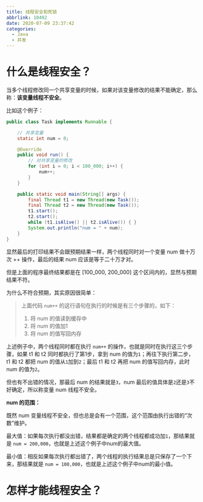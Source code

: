 ```yaml
---
title: 线程安全和死锁
abbrlink: 10492
date: 2020-07-09 23:37:42
categories:
  - Java
  - 并发
---
```


# 什么是线程安全？

当多个线程修改同一个共享变量的时候，如果对该变量修改的结果不能确定，那么称：**该变量线程不安全**。

比如这个例子：

```java
public class Task implements Runnable {

    // 共享变量
    static int num = 0;

    @Override
    public void run() {
        // 对共享变量的修改
        for (int i = 0; i < 100_000; i++) {
            num++;
        }
    }

    public static void main(String[] args) {
        final Thread t1 = new Thread(new Task());
        final Thread t2 = new Thread(new Task());
        t1.start();
        t2.start();
        while (t1.isAlive() || t2.isAlive()) { }
        System.out.println("num = " + num);
    }
}
```

显然最后的打印结果不会跟预期结果一样，两个线程同时对一个变量 num 做十万次 ++ 操作，最后的结果 num 应该是等于二十万才对。

但是上面的程序最终结果都是在 [100_000, 200_000] 这个区间内的，显然与预期结果不符。

为什么不符合预期，其实原因很简单：

> 上面代码 `num++` 的这行语句在执行的时候是有三个步骤的，如下：
> 1. 将 num 的值读到缓存中
> 2. 将 num 的值加1
> 3. 将 num 的值写回内存

上述例子中，两个线程同时都在执行 `num++` 的操作，也就是同时在执行这三个步骤，如果 t1 和 t2 同时都执行了第1步，拿到 num 的值为`1`；再往下执行第二步，t1 和 t2 都把 num 的值从`1`加到`2`；最后 t1 和 t2 再把 num 的值写回内存，此时 num 的值为`2`。

但也有不出错的情况，那最后 num 的结果就是`3`，num 最后的值具体是`2`还是`3`不好确定，所以称变量 num 线程不安全。

**num 的范围：**

既然 num 变量线程不安全，但也总是会有一个范围，这个范围由执行出错的“次数”维护。

最大值：如果每次执行都没出错，结果都是确定的两个线程都成功加`1`，那结果就是 `num = 200,000`，也就是上述这个例子中num的最大值。

最小值：相反如果每次执行都出错了，两个线程的执行结果总是只保存了一个下来，那结果就是 `num = 100,000`，也就是上述这个例子中num的最小值。

# 怎样才能线程安全？